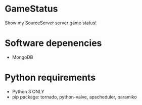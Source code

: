 # GameStatus
Show my SourceServer server game status!

# Software depenencies
* MongoDB

# Python requirements
* Python 3 ONLY
* pip package: tornado, python-valve, apscheduler, paramiko